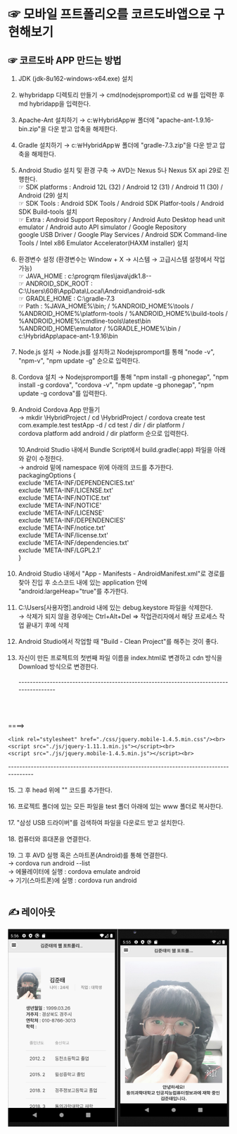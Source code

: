 # ☞ 모바일 프트폴리오를 코르도바앱으로 구현해보기


## ☞ 코르도바 APP 만드는 방법
1. JDK (jdk-8u162-windows-x64.exe) 설치 <br><br>
2. ￦hybridapp 디렉토리 만들기 → cmd(nodejspromport)로 cd ￦를 입력한 후 md hybridapp을 입력한다.<br><br>
3. Apache-Ant 설치하기 → c:￦HybridApp￦ 폴더에 "apache-ant-1.9.16-bin.zip"을 다운 받고 압축을 해제한다.<br><br>
4. Gradle 설치하기 → c:￦HybridApp￦ 폴더에 "gradle-7.3.zip"을 다운 받고 압축을 해제한다.<br><br>
5. Android Studio 설치 및 환경 구축 → AVD는 Nexus 5나 Nexus 5X api 29로 진행한다. <br>
☞ SDK platforms : Android 12L (32) / Android 12 (31) / Android 11 (30) / Android (29) 설치 <br>
☞ SDK Tools : Android SDK Tools / Android SDK Platfor-tools / Android SDK Build-tools 설치 <br>
☞ Extra : Android Support Repository /	Android Auto Desktop head unit emulator /	Android auto API simulator /	Google Repository <br>
           google USB Driver / Google Play Services / Android SDK Command-line Tools / Intel x86 Emulator Accelerator(HAXM installer) 설치<br><br>
6. 환경변수 설정 (환경변수는 Window + X → 시스템 → 고급시스템 설정에서 작업 가능) <br>
☞ JAVA_HOME : c:\progrqm files\java\jdk1.8-- <br>
☞ ANDROID_SDK_ROOT : C:\Users\608\AppData\Local\Android\android-sdk<br>
☞ GRADLE_HOME : C:\gradle-7.3<br>
☞ Path : %JAVA_HOME%\bin; / %ANDROID_HOME%\tools / %ANDROID_HOME%\platform-tools / %ANDROID_HOME%\build-tools /<br> %ANDROID_HOME%\cmdline-tools\latest\bin 
	%ANDROID_HOME\emulator / %GRADLE_HOME%\bin / c:\HybridApp\apace-ant-1.9.16\bin <br><br>
7. Node.js 설치 → Node.js를 설치하고 Nodejspromport를 통해 "node -v", "npm-v", "npm update -g" 순으로 입력한다. <br><br>
8. Cordova 설치 → Nodejspromport를 통해 "npm install -g phonegap", "npm install -g cordova", "cordova -v", "npm update -g phonegap", "npm update -g cordova"를 입력한다. <br><br>
9. Android Cordova App 만들기<br>
→ mkdir \HybridProject / cd \HybridProject / cordova create test com.example.test testApp -d / cd test / dir / dir platform / <br>cordova platform add android / dir platform 순으로 입력한다.<br><br>
10.Android Studio 내에서 Bundle Script에서 build.gradle(:app) 파일을 아래와 같이 수정한다.<br>
→ android 밑에 namespace 위에 아래의 코드를 추가한다.<br>
packagingOptions {<br>
        exclude 'META-INF/DEPENDENCIES.txt'<br>
        exclude 'META-INF/LICENSE.txt'<br>
        exclude 'META-INF/NOTICE.txt'<br>
        exclude 'META-INF/NOTICE'<br>
        exclude 'META-INF/LICENSE'<br>
        exclude 'META-INF/DEPENDENCIES'<br>
        exclude 'META-INF/notice.txt'<br>
        exclude 'META-INF/license.txt'<br>
        exclude 'META-INF/dependencies.txt'<br>
        exclude 'META-INF/LGPL2.1'<br>
    }<br><br>
11. Android Studio 내에서 "App - Manifests - AndroidManifest.xml"로 경로를 찾아 진입 후 소스코드 내에 있는 application 안에 "android:largeHeap="true"를 추가한다.<br><br>
12.  C:\Users\[사용자명]\.android 내에 있는 debug.keystore 파일을 삭제한다. <br>
→ 삭제가 되지 않을 경우에는 Ctrl+Alt+Del => 작업관리자에서 해당 프로세스 작업 끝내기 후에 삭제 <br><br>
13. Android Studio에서 작업할 때 "Build - Clean Project"를 해주는 것이 좋다. <br><br>
14. 자신이 만든 프로젝트의 첫번째 파일 이름을 index.html로 변경하고 cdn 방식을 Download 방식으로 변경한다. <br><br> 
---------------------------------------------------------------------------------------<br>
	<link rel="stylesheet" href="http://code.jquery.com/mobile/1.4.5/jquery.mobile-1.4.5.min.css"/><br>
	<script src="http://code.jquery.com/jquery-1.11.1.min.js"></script><br>
	<script src="http://code.jquery.com/mobile/1.4.5/jquery.mobile-1.4.5.min.js"></script><br>

====><br>

	<link rel="stylesheet" href="./css/jquery.mobile-1.4.5.min.css"/><br>
	<script src="./js/jquery-1.11.1.min.js"></script><br>
	<script src="./js/jquery.mobile-1.4.5.min.js"></script><br>
---------------------------------------------------------------------------------------<br><br>
15. 그 후 head 위에 "<script src="cordova.js"></script>" 코드를 추가한다. <br><br>
16. 프로젝트 폴더에 있는 모든 파일을 test 폴더 아래에 있는 www 폴더로 복사한다. <br><br>
17. "삼성 USB 드라이버"를 검색하여 파일을 다운로드 받고 설치한다. <br><br>
18. 컴퓨터와 휴대폰을 연결한다. <br><br>
19. 그 후 AVD 실행 혹은 스마트폰(Android)를 통해 연결한다. <br>
→ cordova run android --list <br>
→ 에뮬레이터에 실행 : cordova emulate android <br>
→ 기기(스마트폰)에 실행 : cordova run android <br><br>

## ✍️ 레이아웃
![레이아웃](https://github.com/kingstrike/cordova_mprotpolio/blob/www/img/과제스샷.png) 

